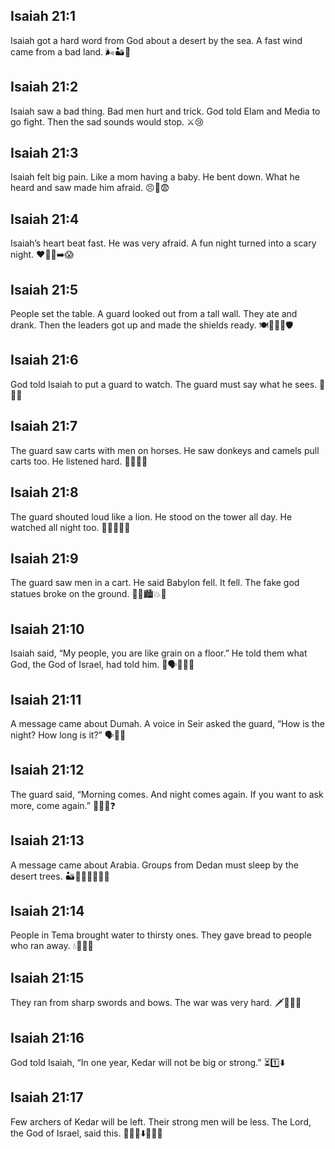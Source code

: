 ## Isaiah 21:1
Isaiah got a hard word from God about a desert by the sea. A fast wind came from a bad land. 🌬️🏜️🌊
## Isaiah 21:2
Isaiah saw a bad thing. Bad men hurt and trick. God told Elam and Media to go fight. Then the sad sounds would stop. ⚔️😢
## Isaiah 21:3
Isaiah felt big pain. Like a mom having a baby. He bent down. What he heard and saw made him afraid. 😣🤰😨
## Isaiah 21:4
Isaiah’s heart beat fast. He was very afraid. A fun night turned into a scary night. ❤️‍🔥🌃➡️😱
## Isaiah 21:5
People set the table. A guard looked out from a tall wall. They ate and drank. Then the leaders got up and made the shields ready. 🍽️👀🧱🥤🛡️
## Isaiah 21:6
God told Isaiah to put a guard to watch. The guard must say what he sees. 👀🧍‍♂️
## Isaiah 21:7
The guard saw carts with men on horses. He saw donkeys and camels pull carts too. He listened hard. 🐎🐴🐪🛞
## Isaiah 21:8
The guard shouted loud like a lion. He stood on the tower all day. He watched all night too. 🦁📣🏰🌞🌙
## Isaiah 21:9
The guard saw men in a cart. He said Babylon fell. It fell. The fake god statues broke on the ground. 👀🛞🏙️💥🗿
## Isaiah 21:10
Isaiah said, “My people, you are like grain on a floor.” He told them what God, the God of Israel, had told him. 🌾🗣️🙏🇮🇱
## Isaiah 21:11
A message came about Dumah. A voice in Seir asked the guard, “How is the night? How long is it?” 🗣️🌙👀
## Isaiah 21:12
The guard said, “Morning comes. And night comes again. If you want to ask more, come again.” 🌅🌙🔁❓
## Isaiah 21:13
A message came about Arabia. Groups from Dedan must sleep by the desert trees. 🏜️🌴😴🚶‍♂️🚶‍♀️
## Isaiah 21:14
People in Tema brought water to thirsty ones. They gave bread to people who ran away. 💧🍞🏃‍♂️
## Isaiah 21:15
They ran from sharp swords and bows. The war was very hard. 🗡️🏹🔥😢
## Isaiah 21:16
God told Isaiah, “In one year, Kedar will not be big or strong.” ⏳1️⃣⬇️
## Isaiah 21:17
Few archers of Kedar will be left. Their strong men will be less. The Lord, the God of Israel, said this. 🏹➖💪⬇️🙏🇮🇱
